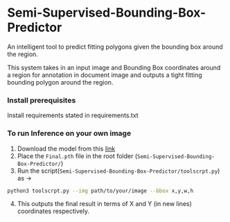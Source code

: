 # Semi-Supervised-Bounding-Box-Predictor
An intelligent tool to predict fitting polygons given the bounding box around the region.

This system takes in an input image and Bounding Box coordinates around a region for annotation in document image and outputs a tight fitting bounding polygon around the region.

### Install prerequisites 
Install requirements stated in requirements.txt

### To run Inference on your own image

1. Download the model from this [link](https://drive.google.com/drive/folders/10yGtlXGTOFPuF4Wk_gurBhOmyUMqQz2j?usp=sharing) 
2. Place the `Final.pth` file in the root folder (`Semi-Supervised-Bounding-Box-Predictor/`)
3. Run the script(`Semi-Supervised-Bounding-Box-Predictor/toolscrpt.py`) as ->
```bash
python3 toolscrpt.py --img path/to/your/image --bbox x,y,w,h
```
4. This outputs the final result in terms of X and Y (in new lines) coordinates respectively.
